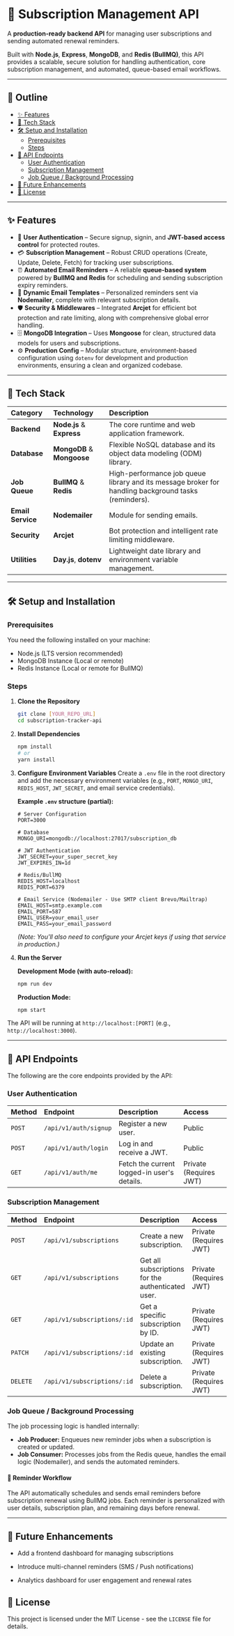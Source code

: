 # 🚀 Subscription Management API

A **production-ready backend API** for managing user subscriptions and sending automated renewal reminders.

Built with **Node.js**, **Express**, **MongoDB**, and **Redis (BullMQ)**, this API provides a scalable, secure solution for handling authentication, core subscription management, and automated, queue-based email workflows.

<hr>


## 📖 Outline

- [✨ Features](#-features)
- [🧰 Tech Stack](#-tech-stack)
- [🛠️ Setup and Installation](#%EF%B8%8F-setup-and-installation)
  - [Prerequisites](#prerequisites)
  - [Steps](#steps)
- [🔑 API Endpoints](#-api-endpoints)
  - [User Authentication](#user-authentication)
  - [Subscription Management](#subscription-management)
  - [Job Queue / Background Processing](#job-queue--background-processing)
- [🧠 Future Enhancements](#-future-enhancements)
- [📝 License](#-license)

---

## ✨ Features

- 🧠 **User Authentication** – Secure signup, signin, and **JWT-based access control** for protected routes.
- 💳 **Subscription Management** – Robust CRUD operations (Create, Update, Delete, Fetch) for tracking user subscriptions.
- ⏰ **Automated Email Reminders** – A reliable **queue-based system** powered by **BullMQ and Redis** for scheduling and sending subscription expiry reminders.
- 📧 **Dynamic Email Templates** – Personalized reminders sent via **Nodemailer**, complete with relevant subscription details.
- 🛡️ **Security & Middlewares** – Integrated **Arcjet** for efficient bot protection and rate limiting, along with comprehensive global error handling.
- 🗄️ **MongoDB Integration** – Uses **Mongoose** for clean, structured data models for users and subscriptions.
- ⚙️ **Production Config** – Modular structure, environment-based configuration using `dotenv` for development and production environments, ensuring a clean and organized codebase.

<hr>

## 🧰 Tech Stack

| Category | Technology | Description |
| :--- | :--- | :--- |
| **Backend** | **Node.js** & **Express** | The core runtime and web application framework. |
| **Database** | **MongoDB** & **Mongoose** | Flexible NoSQL database and its object data modeling (ODM) library. |
| **Job Queue** | **BullMQ** & **Redis** | High-performance job queue library and its message broker for handling background tasks (reminders). |
| **Email Service** | **Nodemailer** | Module for sending emails. |
| **Security** | **Arcjet** | Bot protection and intelligent rate limiting middleware. |
| **Utilities** | **Day.js**, **dotenv** | Lightweight date library and environment variable management. |

<hr>

## 🛠️ Setup and Installation

### Prerequisites

You need the following installed on your machine:
* Node.js (LTS version recommended)
* MongoDB Instance (Local or remote)
* Redis Instance (Local or remote for BullMQ)

### Steps

1.  **Clone the Repository**
    ```bash
    git clone [YOUR_REPO_URL]
    cd subscription-tracker-api
    ```

2.  **Install Dependencies**
    ```bash
    npm install
    # or
    yarn install
    ```

3.  **Configure Environment Variables**
    Create a `.env` file in the root directory and add the necessary environment variables (e.g., `PORT`, `MONGO_URI`, `REDIS_HOST`, `JWT_SECRET`, and email service credentials).

    **Example `.env` structure (partial):**
    ```env
    # Server Configuration
    PORT=3000

    # Database
    MONGO_URI=mongodb://localhost:27017/subscription_db

    # JWT Authentication
    JWT_SECRET=your_super_secret_key
    JWT_EXPIRES_IN=1d

    # Redis/BullMQ
    REDIS_HOST=localhost
    REDIS_PORT=6379

    # Email Service (Nodemailer - Use SMTP client Brevo/Mailtrap)
    EMAIL_HOST=smtp.example.com
    EMAIL_PORT=587
    EMAIL_USER=your_email_user
    EMAIL_PASS=your_email_password
    ```
    *(Note: You'll also need to configure your Arcjet keys if using that service in production.)*

4.  **Run the Server**

    **Development Mode (with auto-reload):**
    ```bash
    npm run dev
    ```

    **Production Mode:**
    ```bash
    npm start
    ```

The API will be running at `http://localhost:[PORT]` (e.g., `http://localhost:3000`).

<hr>

## 🔑 API Endpoints

The following are the core endpoints provided by the API:

### User Authentication

| Method | Endpoint | Description | Access |
| :--- | :--- | :--- | :--- |
| `POST` | `/api/v1/auth/signup` | Register a new user. | Public |
| `POST` | `/api/v1/auth/login` | Log in and receive a JWT. | Public |
| `GET` | `/api/v1/auth/me` | Fetch the current logged-in user's details. | Private (Requires JWT) |

### Subscription Management

| Method | Endpoint | Description | Access |
| :--- | :--- | :--- | :--- |
| `POST` | `/api/v1/subscriptions` | Create a new subscription. | Private (Requires JWT) |
| `GET` | `/api/v1/subscriptions` | Get all subscriptions for the authenticated user. | Private (Requires JWT) |
| `GET` | `/api/v1/subscriptions/:id` | Get a specific subscription by ID. | Private (Requires JWT) |
| `PATCH`| `/api/v1/subscriptions/:id` | Update an existing subscription. | Private (Requires JWT) |
| `DELETE`| `/api/v1/subscriptions/:id` | Delete a subscription. | Private (Requires JWT) |

### Job Queue / Background Processing

The job processing logic is handled internally:
* **Job Producer:** Enqueues new reminder jobs when a subscription is created or updated.
* **Job Consumer:** Processes jobs from the Redis queue, handles the email logic (Nodemailer), and sends the automated reminders.

#### 💌 Reminder Workflow

The API automatically schedules and sends email reminders before subscription renewal using BullMQ jobs.
Each reminder is personalized with user details, subscription plan, and remaining days before renewal.

<hr>

## 🧠 Future Enhancements

* Add a frontend dashboard for managing subscriptions

* Introduce multi-channel reminders (SMS / Push notifications)

* Analytics dashboard for user engagement and renewal rates

## 📝 License

This project is licensed under the MIT License - see the `LICENSE` file for details.
